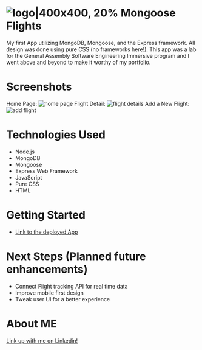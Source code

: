 # ![logo|400x400, 20%](https://i.imgur.com/Ya9CckQ.png) Mongoose Flights
My first App utilizing MongoDB, Mongoose, and the Express framework. All design was done using pure CSS (no frameworks here!). This app was a lab for the General Assembly Software Engineering Immersive program and I went above and beyond to make it worthy of my portfolio. 

# Screenshots
Home Page:
![home page](https://i.imgur.com/sGrdl5p.jpg)
Flight Detail:
![flight details](https://i.imgur.com/v7SI25s.png)
Add a New Flight:
![add flight](https://i.imgur.com/uChvtYc.png)

# Technologies Used
- Node.js
- MongoDB
- Mongoose
- Express Web Framework
- JavaScript
- Pure CSS
- HTML

# Getting Started
- [Link to the deployed App](https://mongooseflights.herokuapp.com/)

# Next Steps (Planned future enhancements)
- Connect Flight tracking API for real time data
- Improve mobile first design 
- Tweak user UI for a better experience

# About ME
[Link up with me on Linkedin!](https://www.linkedin.com/in/micahsellis/)
